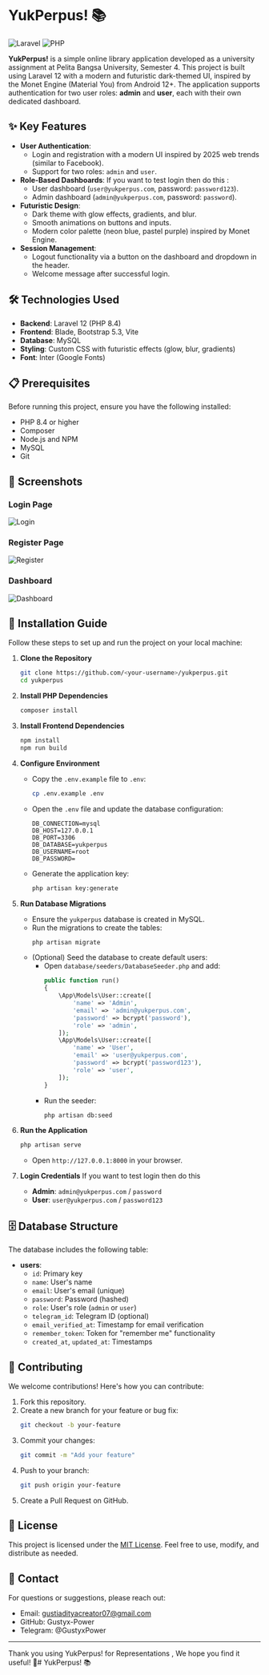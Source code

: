 # YukPerpus! 📚

![Laravel](https://img.shields.io/badge/Laravel-12-red)
![PHP](https://img.shields.io/badge/PHP-8.4-blue)

**YukPerpus!** is a simple online library application developed as a university assignment at Pelita Bangsa University, Semester 4. This project is built using Laravel 12 with a modern and futuristic dark-themed UI, inspired by the Monet Engine (Material You) from Android 12+. The application supports authentication for two user roles: **admin** and **user**, each with their own dedicated dashboard.

## ✨ Key Features
- **User Authentication**:
  - Login and registration with a modern UI inspired by 2025 web trends (similar to Facebook).
  - Support for two roles: `admin` and `user`.
- **Role-Based Dashboards**:
  If you want to test login then do this :
  - User dashboard (`user@yukperpus.com`, password: `password123`).
  - Admin dashboard (`admin@yukperpus.com`, password: `password`).
- **Futuristic Design**:
  - Dark theme with glow effects, gradients, and blur.
  - Smooth animations on buttons and inputs.
  - Modern color palette (neon blue, pastel purple) inspired by Monet Engine.
- **Session Management**:
  - Logout functionality via a button on the dashboard and dropdown in the header.
  - Welcome message after successful login.

## 🛠️ Technologies Used
- **Backend**: Laravel 12 (PHP 8.4)
- **Frontend**: Blade, Bootstrap 5.3, Vite
- **Database**: MySQL
- **Styling**: Custom CSS with futuristic effects (glow, blur, gradients)
- **Font**: Inter (Google Fonts)

## 📋 Prerequisites
Before running this project, ensure you have the following installed:
- PHP 8.4 or higher
- Composer
- Node.js and NPM
- MySQL
- Git

## 📸 Screenshots
### Login Page
![Login](login.png)

### Register Page
![Register](sign_in.png)

### Dashboard
![Dashboard](dashboard.png)

## 🚀 Installation Guide
Follow these steps to set up and run the project on your local machine:

1. **Clone the Repository**
   ```bash
   git clone https://github.com/<your-username>/yukperpus.git
   cd yukperpus
   ```

2. **Install PHP Dependencies**
   ```bash
   composer install
   ```

3. **Install Frontend Dependencies**
   ```bash
   npm install
   npm run build
   ```

4. **Configure Environment**
   - Copy the `.env.example` file to `.env`:
     ```bash
     cp .env.example .env
     ```
   - Open the `.env` file and update the database configuration:
     ```env
     DB_CONNECTION=mysql
     DB_HOST=127.0.0.1
     DB_PORT=3306
     DB_DATABASE=yukperpus
     DB_USERNAME=root
     DB_PASSWORD=
     ```
   - Generate the application key:
     ```bash
     php artisan key:generate
     ```

5. **Run Database Migrations**
   - Ensure the `yukperpus` database is created in MySQL.
   - Run the migrations to create the tables:
     ```bash
     php artisan migrate
     ```
   - (Optional) Seed the database to create default users:
     - Open `database/seeders/DatabaseSeeder.php` and add:
       ```php
       public function run()
       {
           \App\Models\User::create([
               'name' => 'Admin',
               'email' => 'admin@yukperpus.com',
               'password' => bcrypt('password'),
               'role' => 'admin',
           ]);
           \App\Models\User::create([
               'name' => 'User',
               'email' => 'user@yukperpus.com',
               'password' => bcrypt('password123'),
               'role' => 'user',
           ]);
       }
       ```
     - Run the seeder:
       ```bash
       php artisan db:seed
       ```

6. **Run the Application**
   ```bash
   php artisan serve
   ```
   - Open `http://127.0.0.1:8000` in your browser.

7. **Login Credentials**
   If you want to test login then do this
   - **Admin**: `admin@yukperpus.com` / `password`
   - **User**: `user@yukperpus.com` / `password123`

## 🗄️ Database Structure
The database includes the following table:
- **users**:
  - `id`: Primary key
  - `name`: User's name
  - `email`: User's email (unique)
  - `password`: Password (hashed)
  - `role`: User's role (`admin` or `user`)
  - `telegram_id`: Telegram ID (optional)
  - `email_verified_at`: Timestamp for email verification
  - `remember_token`: Token for "remember me" functionality
  - `created_at`, `updated_at`: Timestamps

## 🤝 Contributing
We welcome contributions! Here's how you can contribute:
1. Fork this repository.
2. Create a new branch for your feature or bug fix:
   ```bash
   git checkout -b your-feature
   ```
3. Commit your changes:
   ```bash
   git commit -m "Add your feature"
   ```
4. Push to your branch:
   ```bash
   git push origin your-feature
   ```
5. Create a Pull Request on GitHub.

## 📜 License
This project is licensed under the [MIT License](LICENSE). Feel free to use, modify, and distribute as needed.

## 📧 Contact
For questions or suggestions, please reach out:
- Email: gustiadityacreator07@gmail.com
- GitHub: Gustyx-Power
- Telegram: @GustyxPower

---

Thank you using YukPerpus! for Representations , We hope you find it useful! 🚀# YukPerpus! 📚
